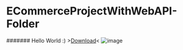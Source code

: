 # ECommerceProjectWithWebAPI-Folder
####### Hello World :) >[Download](https://github.com/talishesu/ECommerceProjectWithWebAPI-Folder/archive/refs/heads/main.zip)<
![image](https://user-images.githubusercontent.com/77536780/143997679-98087358-f7de-4800-acde-9ae3e1e1e8c9.png)
